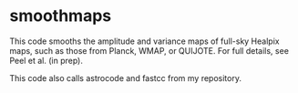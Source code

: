 # smoothmaps
This code smooths the amplitude and variance maps of full-sky Healpix maps, such as those from Planck, WMAP, or QUIJOTE. For full details, see Peel et al. (in prep).

This code also calls astrocode and fastcc from my repository.
